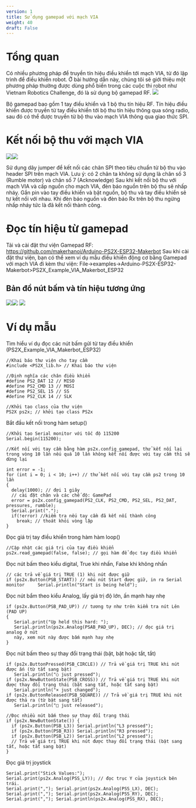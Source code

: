 ```yaml
---
version: 1
title: Sử dụng gamepad với mạch VIA
weight: 40
draft: False
---
```


# Tổng quan
Có nhiều phương pháp để truyền tín hiệu điều khiển tới mạch VIA, từ đó lập trình để điều khiển robot. Ở bài hướng dẫn này, chúng tôi sẽ giới thiệu một phương pháp thường được dùng phổ biến trong các cuộc thi robot như Vietnam Robotics Challenge, đó là sử dụng bộ gamepad RF.
![](img1.png)

Bộ gamepad bao gồm 1 tay điều khiển và 1 bộ thu tín hiệu RF. Tín hiệu điều khiển được truyền từ tay điều khiển tới bộ thu tín hiệu thông qua sóng radio, sau đó có thể được truyền từ bộ thu vào mạch VIA thông qua giao thức SPI.

# Kết nối bộ thu với mạch VIA
![](img2.png)![](img3.png)

Sử dụng dây jumper để kết nối các chân SPI theo tiêu chuẩn từ bộ thu vào header SPI trên mạch VIA. Lưu ý: có 2 chân ta không sử dụng là  chân số 3 (Rumble motor) và chân số 7 (Acknowledge)
Sau khi kết nối bộ thu với mạch VIA và cấp nguồn cho mạch VIA, đèn báo nguồn trên bộ thu sẽ nhấp nháy. Gắn pin vào tay điều khiển và bật nguồn, bộ thu và tay điều khiển sẽ tự kết nối với nhau. Khi đèn báo nguồn và đèn báo Rx trên bộ thu ngừng nhấp nháy tức là đã kết nối thành công.

# Đọc tín hiệu từ gamepad
Tải và cài đặt thư viện Gamepad RF: 
https://github.com/makerhanoi/Arduino-PS2X-ESP32-Makerbot
Sau khi cài đặt thư viện, bạn có thể xem ví dụ mẫu điều khiển động cơ bằng Gamepad với mạch VIA đi kèm thư viện:
File->examples->Arduino-PS2X-ESP32-Makerbot>PS2X_Example_VIA_Makerbot_ESP32

## Bản đồ nút bấm và tín hiệu tương ứng
![](img4.png)![](img5.png)
![](img6.png)

# Ví dụ mẫu
Tìm hiểu ví dụ đọc các nút bấm gửi từ tay điều khiển (PS2X_Example_VIA_Makerbot_ESP32) 

```
//Khai báo thư viện cho tay cầm
#include <PS2X_lib.h> // Khai báo thư viện

//Định nghĩa các chân điều khiển 
#define PS2_DAT 12 // MISO 
#define PS2_CMD 13 // MOSI 
#define PS2_SEL 15 // SS 
#define PS2_CLK 14 // SLK

//Khởi tạo class của thư viện
PS2X ps2x; // khởi tạo class PS2x

```
Bắt đầu kết nối trong hàm setup()
```
//Khởi tạo Serial monitor với tốc độ 115200
Serial.begin(115200);

//Kết nối với tay cầm bằng hàm ps2x.config_gamepad, thử kết nối lại trong vòng 10 lần nếu quá 10 lần không kết nối được với tay cầm thì sẽ dừng lại

int error = -1; 
for (int i = 0; i < 10; i++) // thử kết nối với tay cầm ps2 trong 10 lần 
{
  delay(1000); // đợi 1 giây 
  // cài đặt chân và các chế độ: GamePad
  error = ps2x.config_gamepad(PS2_CLK, PS2_CMD, PS2_SEL, PS2_DAT, pressures, rumble); 
  Serial.print("."); 
  if(!error) //kiểm tra nếu tay cầm đã kết nối thành công 
	break; // thoát khỏi vòng lặp 
} 
```
Đọc giá trị tay điều khiển trong hàm hàm loop()
```
//Cập nhật các giá trị của tay điều khiển
ps2x.read_gamepad(false, false); // gọi hàm để đọc tay điều khiển 
```
Đọc nút bấm theo kiểu digital, True khi nhấn, False khi không nhấn
```
// các trả về giá trị TRUE (1) khi nút được giữ 
if (ps2x.Button(PSB_START)) // nếu nút Start được giữ, in ra Serial monitor 	Serial.println("Start is being held");
```
Đọc nút bẩm theo kiểu Analog, lấy giá trị độ lớn, ấn mạnh hay nhẹ
```
if (ps2x.Button(PSB_PAD_UP)) // tương tự như trên kiểm tra nút Lên (PAD UP) 
{ 
   Serial.print("Up held this hard: ");     
   Serial.println(ps2x.Analog(PSAB_PAD_UP), DEC); // đọc giá trị analog ở nút   
   này, xem nút này được bấm mạnh hay nhẹ 
}
```
Đọc nút bấm theo sự thay đổi trạng thái (bật, bật hoặc tắt, tắt)
```
if (ps2x.ButtonPressed(PSB_CIRCLE)) // Trả về giá trị TRUE khi nút được ấn (từ tắt sang bật) 
   Serial.println("○ just pressed"); 
if (ps2x.NewButtonState(PSB_CROSS)) // Trả về giá trị TRUE khi nút được thay đổi trạng thái (bật sang tắt, hoặc tắt sang bật) 
   Serial.println("× just changed"); 
if (ps2x.ButtonReleased(PSB_SQUARE)) // Trả về giá trị TRUE khi nút được thả ra (từ bật sang tắt) 
   Serial.println("□ just released"); 

//Đọc nhiều nút bấm theo sự thay đổi trạng thái
if (ps2x.NewButtonState()) {
  if (ps2x.Button(PSB_L3)) Serial.println("L3 pressed");
  if (ps2x.Button(PSB_R3)) Serial.println("R3 pressed"); 
  if (ps2x.Button(PSB_L2)) Serial.println("L2 pressed");
  // Trả về giá trị TRUE khi nút được thay đổi trạng thái (bật sang tắt, hoặc tắt sang bật)
}
```
Đọc giá trị joystick
```
Serial.print("Stick Values:"); 
Serial.print(ps2x.Analog(PSS_LY)); // đọc trục Y của joystick bên trái. 
Serial.print(","); Serial.print(ps2x.Analog(PSS_LX), DEC); Serial.print(","); Serial.print(ps2x.Analog(PSS_RY), DEC); Serial.print(","); Serial.println(ps2x.Analog(PSS_RX), DEC);
```